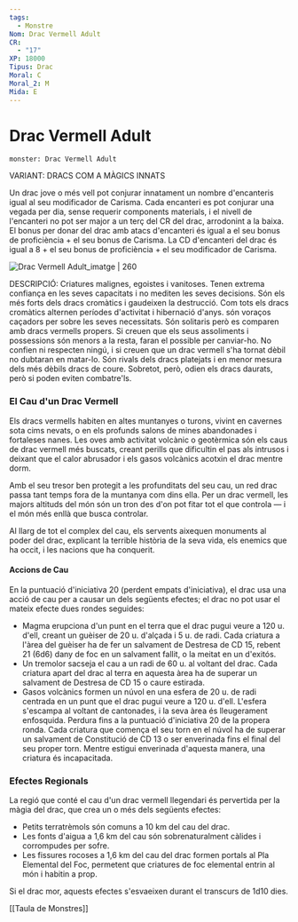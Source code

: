 ```yaml
---
tags:
  - Monstre
Nom: Drac Vermell Adult
CR:
  - "17"
XP: 18000
Tipus: Drac
Moral: C
Moral_2: M
Mida: E
---
```

# Drac Vermell Adult

```statblock
monster: Drac Vermell Adult
```

VARIANT: DRACS COM A MÀGICS INNATS

Un drac jove o més vell pot conjurar innatament un nombre d'encanteris igual al seu modificador de Carisma. Cada encanteri es pot conjurar una vegada per dia, sense requerir components materials, i el nivell de l'encanteri no pot ser major a un terç del CR del drac, arrodonint a la baixa. El bonus per donar del drac amb atacs d'encanteri és igual a el seu bonus de proficiència + el seu bonus de Carisma. La CD d'encanteri del drac és igual a 8 + el seu bonus de proficiència + el seu modificador de Carisma.

![Drac Vermell Adult_imatge | 260](https://i.pinimg.com/564x/be/4f/df/be4fdf011cfe47a12d51caa488343842.jpg)

DESCRIPCIÓ: 
Criatures malignes, egoistes i vanitoses.  Tenen extrema confiança en les seves capacitats i no mediten les seves decisions. Són els més forts dels dracs cromàtics i gaudeixen la destrucció. Com tots els dracs cromàtics alternen períodes d'activitat i hibernació d'anys. són voraços caçadors per sobre les seves necessitats. Són solitaris però es comparen amb dracs vermells propers. Si creuen que els seus assoliments i possessions són menors a la resta, faran el possible per canviar-ho. No confien ni respecten ningú, i si creuen que un drac vermell s'ha tornat dèbil no dubtaran en matar-lo. Són rivals dels dracs platejats i en menor mesura dels més dèbils dracs de coure. Sobretot, però, odien els dracs daurats, però si poden eviten combatre'ls.
### El Cau d'un Drac Vermell

Els dracs vermells habiten en altes muntanyes o turons, vivint en cavernes sota cims nevats, o en els profunds salons de mines abandonades i fortaleses nanes. Les oves amb activitat volcànic o geotèrmica són els caus de drac vermell més buscats, creant perills que dificultin el pas als intrusos i deixant que el calor abrusador i els gasos volcànics acotxin el drac mentre dorm.

Amb el seu tresor ben protegit a les profunditats del seu cau, un red drac passa tant temps fora de la muntanya com dins ella. Per un drac vermell, les majors altituds del món són un tron des d'on pot fitar tot el que controla — i el món més enllà que busca controlar.

Al llarg de tot el complex del cau, els servents aixequen monuments al poder del drac, explicant la terrible història de la seva vida, els enemics que ha occit, i les nacions que ha conquerit.
#### Accions de Cau

En la puntuació d'iniciativa 20 (perdent empats d'iniciativa), el drac usa una acció de cau per a causar un dels següents efectes; el drac no pot usar el mateix efecte dues rondes seguides:

- Magma erupciona d'un punt en el terra que el drac pugui veure a 120 u. d'ell, creant un guèiser de 20 u. d'alçada i 5 u. de radi. Cada criatura a l'àrea del guèiser ha de fer un salvament de Destresa de CD 15, rebent 21 (6d6) dany de foc en un salvament fallit, o la meitat en un d'exitós.
- Un tremolor sacseja el cau a un radi de 60 u. al voltant del drac. Cada criatura apart del drac al terra en aquesta àrea ha de superar un salvament de Destresa de CD 15 o caure estirada.
- Gasos volcànics formen un núvol en una esfera de 20 u. de radi centrada en un punt que el drac pugui veure a 120 u. d'ell. L'esfera s'escampa al voltant de cantonades, i la seva àrea és lleugerament enfosquida. Perdura fins a la puntuació d'iniciativa 20 de la propera ronda. Cada criatura que comença el seu torn en el núvol ha de superar un salvament de Constitució de CD 13 o ser enverinada fins el final del seu proper torn. Mentre estigui enverinada d'aquesta manera, una criatura és incapacitada.
### Efectes Regionals

La regió que conté el cau d'un drac vermell llegendari és pervertida per la màgia del drac, que crea un o més dels següents efectes:

- Petits terratrèmols són comuns a 10 km del cau del drac.
- Les fonts d'aigua a 1,6 km del cau són sobrenaturalment càlides i corrompudes per sofre.
- Les fissures rocoses a 1,6 km del cau del drac formen portals al Pla Elemental del Foc, permetent que criatures de foc elemental entrin al món i habitin a prop.

Si el drac mor, aquests efectes s'esvaeixen durant el transcurs de 1d10 dies.

[[Taula de Monstres]]

